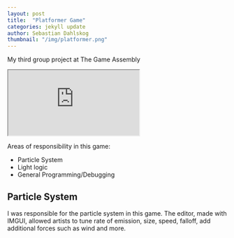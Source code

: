 ```yaml
---
layout: post
title:  "Platformer Game"
categories: jekyll update
author: Sebastian Dahlskog
thumbnail: "/img/platformer.png"
---
```


My third group project at The Game Assembly 

<iframe src="https://www.youtube.com/embed/tAvcn48JpxI"></iframe>

Areas of responsibility in this game: 
* Particle System
* Light logic
* General Programming/Debugging

##  Particle System
I was responsible for the particle system in this game. The editor, made with IMGUI, allowed artists to tune rate of emission, size, speed, falloff, add additional forces such as wind and more.